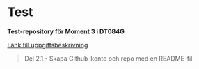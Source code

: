 # Test
__Test-repository för Moment 3 i DT084G__

[Länk till uppgiftsbeskrivning](https://elearn20.miun.se/moodle/mod/resource/view.php?id=1039994)

> Del 2.1 - Skapa Github-konto och repo med en README-fil

